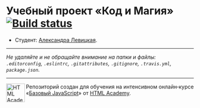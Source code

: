 # Учебный проект «Код и Магия» [![Build status][travis-image]][travis-url]

* Студент: [Александра Левицкая](https://up.htmlacademy.ru/javascript/12/user/377353).

---

_Не удаляйте и не обращайте внимание на папки и файлы:_<br>
_`.editorconfig`, `.eslintrc`, `.gitattributes`, `.gitignore`, `.travis.yml`, `package.json`._

---

<a href="https://htmlacademy.ru/intensive/javascript"><img align="left" width="50" height="50" title="HTML Academy" src="https://up.htmlacademy.ru/static/img/intensive/javascript/logo-for-github.svg"></a>

Репозиторий создан для обучения на интенсивном онлайн‑курсе «[Базовый JavaScript](https://htmlacademy.ru/intensive/javascript)» от [HTML Academy](https://htmlacademy.ru).

[travis-image]: https://travis-ci.org/htmlacademy-javascript/377353-code-and-magick.svg?branch=master
[travis-url]: https://travis-ci.org/htmlacademy-javascript/377353-code-and-magick
